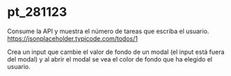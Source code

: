 # pt_281123

Consume la API y muestra el número de tareas que escriba el usuario.
https://jsonplaceholder.typicode.com/todos/1


Crea un input que cambie el valor de fondo de un modal (el input está fuera del modal) y al abrir el modal se vea el color de fondo que ha elegido el usuario.
